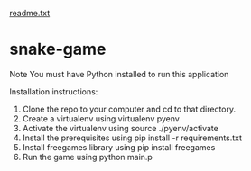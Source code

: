 [readme.txt](https://github.com/Ritikadey/snake-game/files/7101837/readme.txt)
# snake-game
Note
You must have Python installed to run this application

Installation instructions:
1. Clone the repo to your computer and cd to that directory.
2. Create a virtualenv using virtualenv pyenv
3. Activate the virtualenv using source ./pyenv/activate
4. Install the prerequisites using pip install -r requirements.txt
5. Install freegames library using pip install freegames
6. Run the game using python main.p
